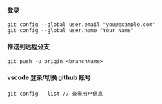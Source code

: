 #### 登录
```
git config --global user.email "you@example.com"
git config --global user.name "Your Name"
```

#### 推送到远程分支
```
git push -u origin <branchName>
```


#### vscode 登录/切换 github 账号
```
git config --list // 查看用户信息




